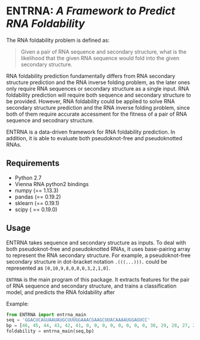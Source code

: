 ENTRNA: *A Framework to Predict RNA Foldability*
=========================================================================

The RNA foldability problem is defined as: 
> Given a pair of RNA sequence and secondary structure, what is the likelihood that the given RNA sequence would fold into the given secondary structure. 

RNA foldability prediction fundamentally differs from RNA secondary structure prediction and the RNA inverse folding problem, as the later ones only require RNA sequences or secondary structure as a single input. RNA foldability prediction will require both sequence and secondary structure to be provided. However, RNA foldability could be applied to solve RNA secondary structure prediction and the RNA inverse folding problem, since both of them require accurate accessment for the fitness of a pair of RNA sequence and secodnary structure.

ENTRNA is a data-driven framework for RNA foldability prediction. In addition, it is able to evaluate both pseudoknot-free and pseudoknotted RNAs.

Requirements
------------

* Python 2.7
* Vienna RNA python2 bindings 
* numpy (== 1.13.3)
* pandas (== 0.19.2)
* sklearn (== 0.19.1)
* scipy ( == 0.19.0)

Usage
-----

ENTRNA takes sequence and secondary structure as inputs. To deal with both pseudoknot-free and pseudoknotted RNAs, it uses base-pairing array to represent the RNA secondary structure. For example, a pseudoknot-free secondary structure in dot-bracket notation `.(((...))).` could be represented as `[0,10,9,8,0,0,0,3,2,1,0]`.

`ENTRNA` is the main program of this package. It extracts features for the pair of RNA sequence and secondary structure, and trains a classification model, and predicts the RNA foldability after  

Example:
```python
from ENTRNA import entrna_main
seq = 'GGACUCAGUAAUAUGCUUUGGAAACGAAGCUUACAAAAUGGAGUCC'
bp = [46, 45, 44, 43, 42, 41, 0, 0, 0, 0, 0, 0, 0, 0, 30, 29, 28, 27, 26, 25, 0, 0, 0, 0, 20, 19, 18, 17, 16, 15, 0, 0, 0, 0, 0, 0, 0, 0, 0, 0, 6, 5, 4, 3, 2, 1]
foldability = entrna_main(seq,bp)
```
